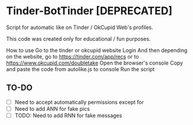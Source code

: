 # Tinder-BotTinder [DEPRECATED]

Script for automatic like on Tinder / OkCupid Web's profiles.

This code was created only for educational / fun purposes.

How to use
Go to the tinder or okcupid website
Login
And then depending on the website, go to https://tinder.com/app/recs or to https://www.okcupid.com/doubletake
Open the browser's console
Copy and paste the code from autolike.js to console
Run the script


## TO-DO

- [ ] Need to accept automatically permissions except for
- [ ] Need to add ANN for fake pics
- [ ] TODO: Need to add RNN for fake messages
